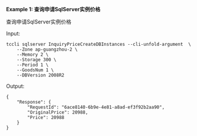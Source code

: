 **Example 1: 查询申请SqlServer实例价格**

查询申请SqlServer实例价格

Input: 

```
tccli sqlserver InquiryPriceCreateDBInstances --cli-unfold-argument  \
    --Zone ap-guangzhou-2 \
    --Memory 2 \
    --Storage 300 \
    --Period 1 \
    --GoodsNum 1 \
    --DBVersion 2008R2
```

Output: 
```
{
    "Response": {
        "RequestId": "6ace8140-6b9e-4e81-a8ad-ef3f92b2aa90",
        "OriginalPrice": 20988,
        "Price": 20988
    }
}
```

